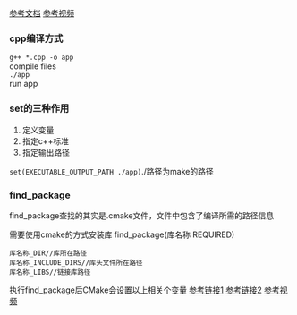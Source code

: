 [参考文档](https://subingwen.cn/cmake/CMake-primer/)
[参考视频](https://www.bilibili.com/video/BV14s4y1g7Zj?p=1&vd_source=e41e557c965196efc71b2d5de8ad6f36)

### cpp编译方式
`g++ *.cpp -o app`  
compile files  
`./app`  
run app  

### set的三种作用
1. 定义变量
2. 指定c++标准
3. 指定输出路径
   
`set(EXECUTABLE_OUTPUT_PATH ./app)`./路径为make的路径

### find_package
find_package查找的其实是.cmake文件，文件中包含了编译所需的路径信息

需要使用cmake的方式安装库
find_package(库名称 REQUIRED)
```
库名称_DIR//库所在路径
库名称_INCLUDE_DIRS//库头文件所在路径
库名称_LIBS//链接库路径
```
执行find_package后CMake会设置以上相关个变量
[参考链接1](https://chunleili.github.io/cmake/find_package)
[参考链接2](https://blog.csdn.net/zhanghm1995/article/details/105466372)
[参考视频](https://www.bilibili.com/video/BV18P411K7D1/?spm_id_from=333.337.search-card.all.click&vd_source=e41e557c965196efc71b2d5de8ad6f36)
